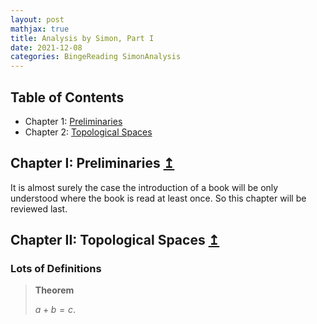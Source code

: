```yaml
---
layout: post
mathjax: true
title: Analysis by Simon, Part I
date: 2021-12-08
categories: BingeReading SimonAnalysis
---
```


## Table of Contents

+ Chapter 1: [Preliminaries](#chapter-i-preliminaries)
+ Chapter 2: [Topological Spaces](#chapter-ii-topological-spaces)

## Chapter I: Preliminaries <a name="Chapter_I"></a> [&#8613;](#)

It is almost surely the case the introduction of a book will be only understood where the book is read at least once. So this chapter will be reviewed last.

## Chapter II: Topological Spaces <a name="Chapter_II"></a> [&#8613;](#)

### Lots of Definitions

> **Theorem**
>
> $a+b=c$.